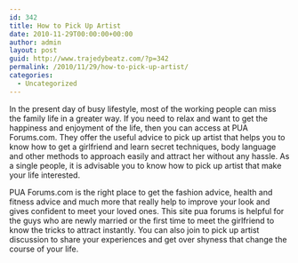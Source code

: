 ```yaml
---
id: 342
title: How to Pick Up Artist
date: 2010-11-29T00:00:00+00:00
author: admin
layout: post
guid: http://www.trajedybeatz.com/?p=342
permalink: /2010/11/29/how-to-pick-up-artist/
categories:
  - Uncategorized
---
```

In the present day of busy lifestyle, most of the working people can miss the family life in a greater way. If you need to relax and want to get the happiness and enjoyment of the life, then you can access at PUA Forums.com. They offer the useful advice to pick up artist that helps you to know how to get a girlfriend and learn secret techniques, body language and other methods to approach easily and attract her without any hassle. As a single people, it is advisable you to know how to pick up artist that make your life interested.

PUA Forums.com is the right place to get the fashion advice, health and fitness advice and much more that really help to improve your look and gives confident to meet your loved ones. This site pua forums is helpful for the guys who are newly married or the first time to meet the girlfriend to know the tricks to attract instantly. You can also join to pick up artist discussion to share your experiences and get over shyness that change the course of your life.